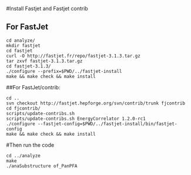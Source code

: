 #Install Fastjet and Fastjet contrib

## For FastJet
```
cd analyze/
mkdir fastjet
cd fastjet
curl -O http://fastjet.fr/repo/fastjet-3.1.3.tar.gz 
tar zxvf fastjet-3.1.3.tar.gz
cd fastjet-3.1.3/
./configure --prefix=$PWD/../fastjet-install
make && make check && make install
```

##For FastJet/contrib:
```
cd ..
svn checkout http://fastjet.hepforge.org/svn/contrib/trunk fjcontrib
cd fjcontrib/
scripts/update-contribs.sh 
scripts/update-contribs.sh EnergyCorrelator 1.2.0-rc1
./configure --fastjet-config=$PWD/../fastjet-install/bin/fastjet-config
make && make check && make install
```
#Then run the code
```
cd ../analyze
make
./anaSubstructure of_PanPFA
```
